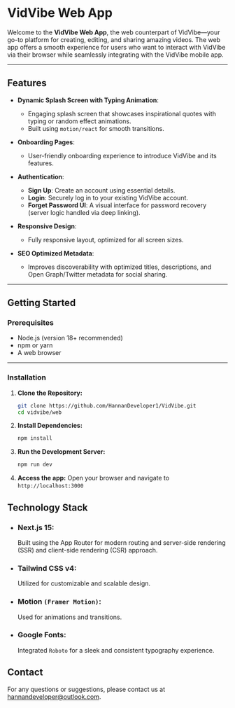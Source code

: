 # VidVibe Web App

Welcome to the **VidVibe Web App**, the web counterpart of VidVibe—your go-to platform for creating, editing, and sharing amazing videos. The web app offers a smooth experience for users who want to interact with VidVibe via their browser while seamlessly integrating with the VidVibe mobile app.

---

## Features

- **Dynamic Splash Screen with Typing Animation**:

  - Engaging splash screen that showcases inspirational quotes with typing or random effect animations.
  - Built using `motion/react` for smooth transitions.

- **Onboarding Pages**:

  - User-friendly onboarding experience to introduce VidVibe and its features.

- **Authentication**:

  - **Sign Up**: Create an account using essential details.
  - **Login**: Securely log in to your existing VidVibe account.
  - **Forget Password UI**: A visual interface for password recovery (server logic handled via deep linking).

- **Responsive Design**:

  - Fully responsive layout, optimized for all screen sizes.

- **SEO Optimized Metadata**:
  - Improves discoverability with optimized titles, descriptions, and Open Graph/Twitter metadata for social sharing.

---

## Getting Started

### Prerequisites

- Node.js (version 18+ recommended)
- npm or yarn
- A web browser

---

### Installation

1. **Clone the Repository:**
   ```bash
   git clone https://github.com/HannanDeveloper1/VidVibe.git
   cd vidvibe/web
   ```
2. **Install Dependencies:**
   ```bash
   npm install
   ```
3. **Run the Development Server:**
   ```bash
   npm run dev
   ```
4. **Access the app:** Open your browser and navigate to `http://localhost:3000`

## Technology Stack

- ### **Next.js 15:**

  Built using the App Router for modern routing and server-side rendering (SSR) and client-side rendering (CSR) approach.

- ### **Tailwind CSS v4:**

  Utilized for customizable and scalable design.

- ### **Motion `(Framer Motion)`:**

  Used for animations and transitions.

- ### **Google Fonts:**
  Integrated `Roboto` for a sleek and consistent typography experience.

## Contact

For any questions or suggestions, please contact us at [hannandeveloper@outlook.com](malto:hannandeveloper@outlook.com).
